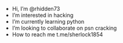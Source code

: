-  Hi, I’m @rhidden73
-  I’m interested in hacking
-  I’m currently learning python
-  I’m looking to collaborate on psn cracking
-  How to reach me t.me/sherlock1854

<!---
rhidden73/rhidden73 is a ✨ special ✨ repository because its `README.md` (this file) appears on your GitHub profile.
You can click the Preview link to take a look at your changes.
--->
